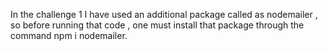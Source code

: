 In the challenge 1 I have used an additional package called as nodemailer , so before running that code , one must install that package through the command npm i nodemailer.

          
